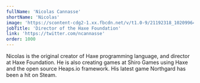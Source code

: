 ```yaml
---
fullName: 'Nicolas Cannasse'
shortName: 'Nicolas'
image: 'https://scontent-cdg2-1.xx.fbcdn.net/v/t1.0-9/21192318_10209964077317792_5499459099225978563_n.jpg?oh=4cedb979c740c3d49f08fe71a4bcbedb&oe=5B1D4C9D'
jobTitle: 'Director of the Haxe Foundation'
link: 'https://twitter.com/ncannasse'
order: 1000
---
```


Nicolas is the original creator of Haxe programming language, and director at Haxe Foundation. He is also creating games at Shiro Games using Haxe and the open source Heaps.io framework. His latest game Northgard has been a hit on Steam.